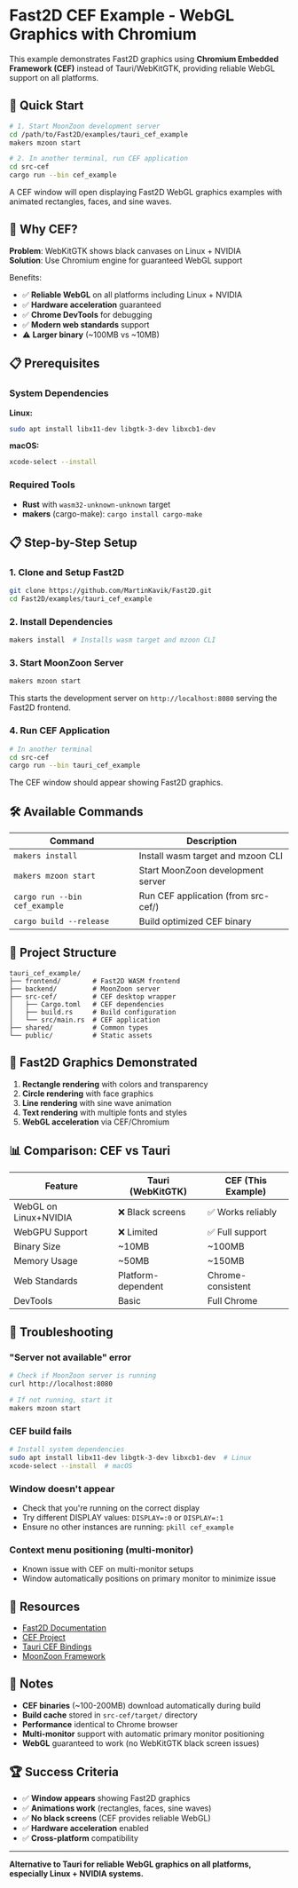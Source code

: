 # Fast2D CEF Example - WebGL Graphics with Chromium

This example demonstrates Fast2D graphics using **Chromium Embedded Framework (CEF)** instead of Tauri/WebKitGTK, providing reliable WebGL support on all platforms.

## 🚀 Quick Start

```bash
# 1. Start MoonZoon development server
cd /path/to/Fast2D/examples/tauri_cef_example
makers mzoon start

# 2. In another terminal, run CEF application
cd src-cef
cargo run --bin cef_example
```

A CEF window will open displaying Fast2D WebGL graphics examples with animated rectangles, faces, and sine waves.

## 🎯 Why CEF?

**Problem**: WebKitGTK shows black canvases on Linux + NVIDIA  
**Solution**: Use Chromium engine for guaranteed WebGL support

Benefits:
- ✅ **Reliable WebGL** on all platforms including Linux + NVIDIA
- ✅ **Hardware acceleration** guaranteed  
- ✅ **Chrome DevTools** for debugging
- ✅ **Modern web standards** support
- ⚠️ **Larger binary** (~100MB vs ~10MB)

## 📋 Prerequisites

### System Dependencies

**Linux:**
```bash
sudo apt install libx11-dev libgtk-3-dev libxcb1-dev
```

**macOS:**
```bash
xcode-select --install
```

### Required Tools
- **Rust** with `wasm32-unknown-unknown` target
- **makers** (cargo-make): `cargo install cargo-make`

## 📋 Step-by-Step Setup

### 1. Clone and Setup Fast2D

```bash
git clone https://github.com/MartinKavik/Fast2D.git
cd Fast2D/examples/tauri_cef_example
```

### 2. Install Dependencies

```bash
makers install  # Installs wasm target and mzoon CLI
```

### 3. Start MoonZoon Server

```bash
makers mzoon start
```
This starts the development server on `http://localhost:8080` serving the Fast2D frontend.

### 4. Run CEF Application

```bash
# In another terminal
cd src-cef
cargo run --bin tauri_cef_example
```

The CEF window should appear showing Fast2D graphics.

## 🛠️ Available Commands

| Command | Description |
|---------|-------------|
| `makers install` | Install wasm target and mzoon CLI |
| `makers mzoon start` | Start MoonZoon development server |
| `cargo run --bin cef_example` | Run CEF application (from src-cef/) |
| `cargo build --release` | Build optimized CEF binary |

## 📁 Project Structure

```
tauri_cef_example/
├── frontend/        # Fast2D WASM frontend
├── backend/         # MoonZoon server
├── src-cef/         # CEF desktop wrapper
│   ├── Cargo.toml   # CEF dependencies
│   ├── build.rs     # Build configuration
│   └── src/main.rs  # CEF application
├── shared/          # Common types
└── public/          # Static assets
```

## 🎨 Fast2D Graphics Demonstrated

1. **Rectangle rendering** with colors and transparency
2. **Circle rendering** with face graphics  
3. **Line rendering** with sine wave animation
4. **Text rendering** with multiple fonts and styles
5. **WebGL acceleration** via CEF/Chromium

## 📊 Comparison: CEF vs Tauri

| Feature | Tauri (WebKitGTK) | CEF (This Example) |
|---------|-------------------|--------------------|
| WebGL on Linux+NVIDIA | ❌ Black screens | ✅ Works reliably |
| WebGPU Support | ❌ Limited | ✅ Full support |
| Binary Size | ~10MB | ~100MB |
| Memory Usage | ~50MB | ~150MB |
| Web Standards | Platform-dependent | Chrome-consistent |
| DevTools | Basic | Full Chrome |

## 🐛 Troubleshooting

### "Server not available" error
```bash
# Check if MoonZoon server is running
curl http://localhost:8080

# If not running, start it
makers mzoon start
```

### CEF build fails
```bash
# Install system dependencies
sudo apt install libx11-dev libgtk-3-dev libxcb1-dev  # Linux
xcode-select --install  # macOS
```

### Window doesn't appear
- Check that you're running on the correct display
- Try different DISPLAY values: `DISPLAY=:0` or `DISPLAY=:1`
- Ensure no other instances are running: `pkill cef_example`

### Context menu positioning (multi-monitor)
- Known issue with CEF on multi-monitor setups
- Window automatically positions on primary monitor to minimize issue

## 🔗 Resources

- [Fast2D Documentation](https://github.com/MartinKavik/Fast2D)
- [CEF Project](https://bitbucket.org/chromiumembedded/cef)
- [Tauri CEF Bindings](https://github.com/tauri-apps/cef-rs)
- [MoonZoon Framework](https://github.com/MoonZoon/MoonZoon)

## 📝 Notes

- **CEF binaries** (~100-200MB) download automatically during build
- **Build cache** stored in `src-cef/target/` directory
- **Performance** identical to Chrome browser
- **Multi-monitor** support with automatic primary monitor positioning
- **WebGL** guaranteed to work (no WebKitGTK black screen issues)

## 🏆 Success Criteria

- ✅ **Window appears** showing Fast2D graphics
- ✅ **Animations work** (rectangles, faces, sine waves)  
- ✅ **No black screens** (CEF provides reliable WebGL)
- ✅ **Hardware acceleration** enabled
- ✅ **Cross-platform** compatibility

---

**Alternative to Tauri for reliable WebGL graphics on all platforms, especially Linux + NVIDIA systems.**